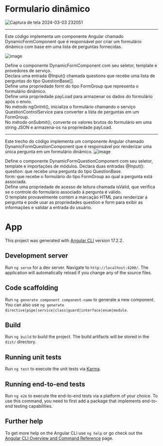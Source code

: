 <h1>Formulario dinâmico</h1>

![Captura de tela 2024-03-03 232051](https://github.com/Ra2861/Angular/assets/99209068/51f1cbba-2a22-4ee5-a8d7-50c5ada2311a)

<hr/>

Este código implementa um componente Angular chamado DynamicFormComponent que é responsável por criar um formulário dinâmico com base em uma lista de perguntas fornecidas.

![image](https://github.com/Ra2861/Angular/assets/99209068/eedf2ab6-4fb5-47ae-8c97-6e549cdc54d1)

Define o componente DynamicFormComponent com seu seletor, template e provedores de serviço.<br/>
Declara uma entrada @Input() chamada questions que recebe uma lista de perguntas do tipo QuestionBase<string>[].<br/>
Define uma propriedade form do tipo FormGroup que representa o formulário dinâmico.<br/>
Define uma propriedade payLoad para armazenar os dados do formulário após o envio.<br/>
No método ngOnInit(), inicializa o formulário chamando o serviço QuestionControlService para converter a lista de perguntas em um FormGroup.<br/>
No método onSubmit(), converte os valores brutos do formulário em uma string JSON e armazena-os na propriedade payLoad.<br/>

<hr/>

Este trecho do código implementa um componente Angular chamado DynamicFormQuestionComponent que é responsável por renderizar uma única pergunta em um formulário dinâmico.
![image](https://github.com/Ra2861/Angular/assets/99209068/0d347f52-1ae9-4676-915e-2c64b8d9f681)

Define o componente DynamicFormQuestionComponent com seu seletor, template e importações de módulos.
Declara duas entradas @Input():<br/>
question: que recebe uma pergunta do tipo QuestionBase<string>.<br/>
form: que recebe o formulário do tipo FormGroup ao qual a pergunta está associada.<br/>
Define uma propriedade de acesso de leitura chamada isValid, que verifica se o controle do formulário associado à pergunta é válido.<br/>
O template provavelmente contém a marcação HTML para renderizar a pergunta e pode usar as propriedades question e form para exibir as informações e validar a entrada do usuário.<br/>



# App
This project was generated with [Angular CLI](https://github.com/angular/angular-cli) version 17.2.2.

## Development server

Run `ng serve` for a dev server. Navigate to `http://localhost:4200/`. The application will automatically reload if you change any of the source files.

## Code scaffolding

Run `ng generate component component-name` to generate a new component. You can also use `ng generate directive|pipe|service|class|guard|interface|enum|module`.

## Build

Run `ng build` to build the project. The build artifacts will be stored in the `dist/` directory.

## Running unit tests

Run `ng test` to execute the unit tests via [Karma](https://karma-runner.github.io).

## Running end-to-end tests

Run `ng e2e` to execute the end-to-end tests via a platform of your choice. To use this command, you need to first add a package that implements end-to-end testing capabilities.

## Further help

To get more help on the Angular CLI use `ng help` or go check out the [Angular CLI Overview and Command Reference](https://angular.io/cli) page.
